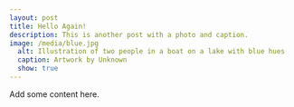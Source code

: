 ```yaml
---
layout: post
title: Hello Again!
description: This is another post with a photo and caption.
image: /media/blue.jpg
  alt: Illustration of two people in a boat on a lake with blue hues
  caption: Artwork by Unknown
  show: true
---
```

Add some content here.